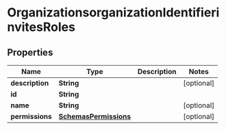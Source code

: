 # OrganizationsorganizationIdentifierinvitesRoles

## Properties
Name | Type | Description | Notes
------------ | ------------- | ------------- | -------------
**description** | **String** |  |  [optional]
**id** | **String** |  | 
**name** | **String** |  |  [optional]
**permissions** | [**SchemasPermissions**](SchemasPermissions.md) |  |  [optional]
